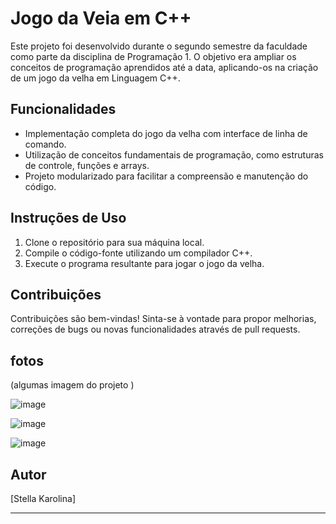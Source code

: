 
# Jogo da Veia em C++

Este projeto foi desenvolvido durante o segundo semestre da faculdade como parte da disciplina de Programação 1. O objetivo era ampliar os conceitos de programação aprendidos até a data, aplicando-os na criação de um jogo da velha em Linguagem C++.

## Funcionalidades

- Implementação completa do jogo da velha com interface de linha de comando.
- Utilização de conceitos fundamentais de programação, como estruturas de controle, funções e arrays.
- Projeto modularizado para facilitar a compreensão e manutenção do código.

## Instruções de Uso

1. Clone o repositório para sua máquina local.
2. Compile o código-fonte utilizando um compilador C++.
3. Execute o programa resultante para jogar o jogo da velha.

## Contribuições

Contribuições são bem-vindas! Sinta-se à vontade para propor melhorias, correções de bugs ou novas funcionalidades através de pull requests.

## fotos 

(algumas imagem do projeto )

![image](https://github.com/StellaKarolinaNunes/JogoVeia/assets/118007989/9799cbdf-64e7-4b25-87a4-ab0e3ac4afec)

![image](https://github.com/StellaKarolinaNunes/JogoVeia/assets/118007989/a9863448-3f8c-4cbd-b817-70d7b37b08b2)

![image](https://github.com/StellaKarolinaNunes/JogoVeia/assets/118007989/478f30e3-c4f1-4550-96bc-3e7dc1df17c9)


## Autor

[Stella Karolina]

---


